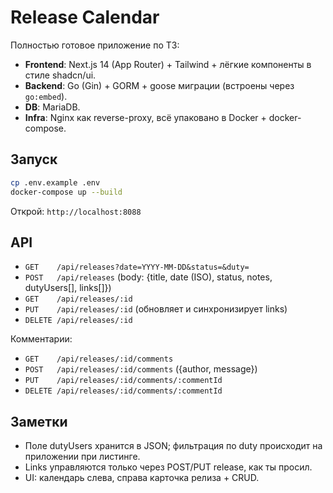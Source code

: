 # Release Calendar

Полностью готовое приложение по ТЗ:
- **Frontend**: Next.js 14 (App Router) + Tailwind + лёгкие компоненты в стиле shadcn/ui.
- **Backend**: Go (Gin) + GORM + goose миграции (встроены через `go:embed`).
- **DB**: MariaDB.
- **Infra**: Nginx как reverse-proxy, всё упаковано в Docker + docker-compose.

## Запуск
```bash
cp .env.example .env
docker-compose up --build
```
Открой: `http://localhost:8088`

## API
- `GET    /api/releases?date=YYYY-MM-DD&status=&duty=`
- `POST   /api/releases` (body: {title, date (ISO), status, notes, dutyUsers[], links[]})
- `GET    /api/releases/:id`
- `PUT    /api/releases/:id` (обновляет и синхронизирует links)
- `DELETE /api/releases/:id`

Комментарии:
- `GET    /api/releases/:id/comments`
- `POST   /api/releases/:id/comments` ({author, message})
- `PUT    /api/releases/:id/comments/:commentId`
- `DELETE /api/releases/:id/comments/:commentId`

## Заметки
- Поле dutyUsers хранится в JSON; фильтрация по duty происходит на приложении при листинге.
- Links управляются только через POST/PUT release, как ты просил.
- UI: календарь слева, справа карточка релиза + CRUD.
